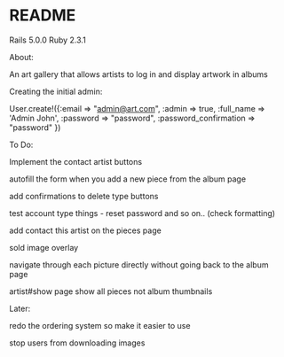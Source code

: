 # README

Rails 5.0.0
Ruby 2.3.1


About:

An art gallery that allows artists to log in and display artwork in albums

Creating the initial admin:

User.create!({:email => "admin@art.com", :admin => true, :full_name => 'Admin John', :password => "password", :password_confirmation => "password" })


To Do:

Implement the contact artist buttons

autofill the form when you add a new piece from the album page

add confirmations to delete type buttons

test account type things - reset password and so on.. (check formatting)

add contact this artist on the pieces page

sold image overlay

navigate through each picture directly without going back to the album page

artist#show page show all pieces not album thumbnails

Later:

redo the ordering system so make it easier to use

stop users from downloading images
